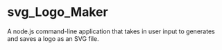 # svg_Logo_Maker
A node.js command-line application that takes in user input to generates and saves a logo as an SVG file.
